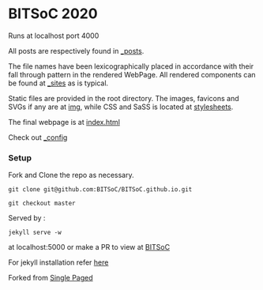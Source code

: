# BITSoC 2020

Runs at localhost port 4000

All posts are respectively found in [_posts](./_posts). 

The file names have been lexicographically placed in accordance with their fall through pattern in the rendered WebPage. 
All rendered components can be found at [_sites](./_sites) as is typical.

Static files are provided in the root directory. The images, favicons and SVGs if any are at [img](./img), while CSS and SaSS is located at [stylesheets](./stylesheets).

The final webpage is at [index.html](./index.html)

Check out [_config](_config.yml)

### Setup

Fork and Clone the repo as necessary. 
```
git clone git@github.com:BITSoC/BITSoC.github.io.git
```

```
git checkout master
```

Served by :

```
jekyll serve -w
```

at localhost:5000 
or make a PR to view at [BITSoC](https://bitsoc.github.io/)


For jekyll installation refer [here](https://jekyllrb.com/docs/installation/)

Forked from [Single Paged](https://github.com/t413/SinglePaged)
